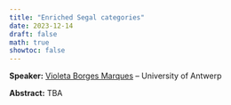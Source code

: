 ```yaml
---
title: "Enriched Segal categories"
date: 2023-12-14
draft: false
math: true
showtoc: false
---
```


**Speaker:** [Violeta Borges Marques]() – University of Antwerp

**Abstract:** TBA